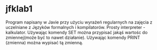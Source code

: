 # jfklab1
Program napisany w Javie przy użyciu wyrażeń regularnych na zajęcia z uczelniane z Języków formalnych i kompilatorów.
Prosty interpreter - kalkulator. 
Używając komendy SET można przypisać jakąś wartośc do zmiennej(może być to nawet działanie).
Używając komendy PRINT (zmienna) można wypisać tą zmienną. 
